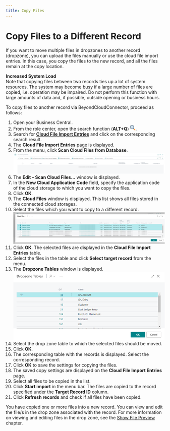 ```yaml
---
title: Copy Files
---
```


# <a name="copy-files-to-different-record"></a>Copy Files to a Different Record

If you want to move multiple files in dropzones to another record (dropzone), you can upload the files manually or use the cloud file import entries. In this case, you copy the files to the new record, and all the files remain at the copy location.  

<!-- :::info   -->  
**Increased System Load**  
Note that copying files between two records ties up a lot of system resources. The system may become busy if a large number of files are copied, i.e. operation may be impaired. Do not perform this function with large amounts of data and, if possible, outside opening or business hours.  
<!-- ::: -->

To copy files to another record via BeyondCloudConnector, proceed as follows:  

1. Open your Business Central.   
1. From the role center, open the search function (**ALT+Q**) <img src="../assets/search-icon.png" width="17px" height="17px"></img>.  
1. Search for **[Cloud File Import Entries](https://businesscentral.dynamics.com/?page=70838585)** and click on the corresponding search result.  
1. The **Cloud File Import Entries** page is displayed.  
1. From the menu, click **Scan Cloud Files from Database**.  
    ![cloud-import-entries](../assets/cloud-import-entries.png)  
1. The **Edit – Scan Cloud Files…** window is displayed.  
1. In the **New Cloud Application Code** field, specify the application code of the cloud storage to which you want to copy the files.   
1. Click **OK**.  
1. The **Cloud Files** window is displayed. This list shows all files stored in the connected cloud storages.  
1. Select the files which you want to copy to a different record.  
    ![move-files-to-different-cloud-storage](../assets/move-files-to-different-cloud-storage.png)  
1. Click **OK**. The selected files are displayed in the **Cloud File Import Entries** table.  
1. Select the files in the table and click **Select target record** from the menu.  
1. The **Dropzone Tables** window is displayed.  
    ![dropzone-tables](../assets/dropzone-tables.png)  
1. Select the drop zone table to which the selected files should be moved.  
1. Click **OK**.  
1. The corresponding table with the records is displayed. Select the corresponding record.  
1. Click **OK** to save the settings for copying the files.  
1. The saved copy settings are displayed on the **Cloud File Import Entries** page.  
1. Select all files to be copied in the list.  
1. Click **Start import** in the menu bar. The files are copied to the record specified under the **Target Record ID** column.  
1. Click **Refresh records** and check if all files have been copied.  

You have copied one or more files into a new record. You can view and edit the file/s in the drop zone associated with the record. For more information on viewing and editing files in the drop zone, see the [Show File Preview](preview-files.md) chapter.  